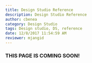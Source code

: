 ```yaml
---
title: Design Studio Reference
description: Design Studio Reference
author: cbenea
category: Design Studio
tags: Design studio, DS, reference
date: 12/8/2017 11:54:59 AM 
reviewer: mjangid
---
```


### **THIS PAGE IS COMING SOON!**